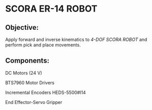 # SCORA ER-14 ROBOT
## Objective:

Apply forward and inverse kinematics to *4-DOF SCORA ROBOT* and perform pick and place movements.
## Components:
DC Motors (24 V)

BTS7960 Motor Drivers

Incremental Encoders HEDS-5500#I14

End Effector-Servo Gripper

